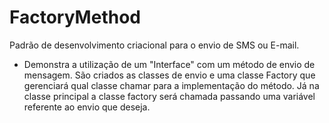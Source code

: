 # FactoryMethod
 Padrão de desenvolvimento criacional para o envio de SMS ou E-mail.
 
- Demonstra a utilização de um "Interface" com um método de envio de mensagem. São criados as classes de envio e uma classe Factory que gerenciará qual classe chamar para a implementação do método. Já na classe principal a classe factory será chamada passando uma variável referente ao envio que deseja. 
